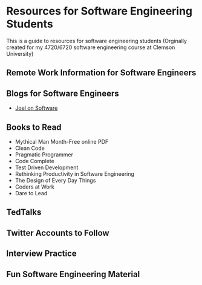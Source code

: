 # Resources for Software Engineering Students
This is a guide to resources for software engineering students 
(Orginally created for my 4720/6720 software engineering course at Clemson University)

## Remote Work Information for Software Engineers

## Blogs for Software Engineers
* [Joel on Software](https://www.joelonsoftware.com/)

## Books to Read
* Mythical Man Month-Free online PDF
* Clean Code
* Pragmatic Programmer
* Code Complete
* Test Driven Development 
* Rethinking Productivity in Software Engineering 
* The Design of Every Day Things
* Coders at Work
* Dare to Lead 

## TedTalks

## Twitter Accounts to Follow

## Interview Practice

## Fun Software Engineering Material
